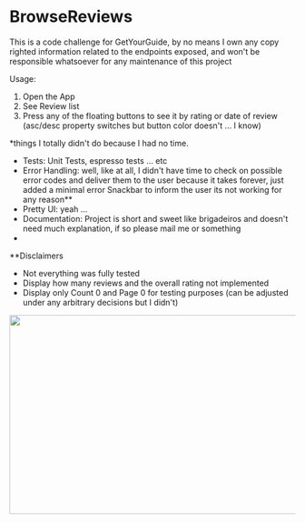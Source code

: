 # BrowseReviews

This is a code challenge for GetYourGuide, by no means I own any copy righted information related to the endpoints exposed, and won't be responsible whatsoever for any maintenance of this project

Usage:

1. Open the App 
2. See Review list
3. Press any of the floating buttons to see it by rating or date of review (asc/desc property switches but button color doesn't ... I know)

*things I totally didn't do because I had no time.

- Tests: Unit Tests, espresso tests ... etc
- Error Handling: well, like at all, I didn't have time to check on possible error codes and deliver them to the user because it takes forever, just added a minimal error Snackbar to inform the user its not working for any reason**
- Pretty UI: yeah ...  
- Documentation: Project is short and sweet like brigadeiros and doesn't need much explanation, if so please mail me or something
- 


**Disclaimers

- Not everything was fully tested
- Display how many reviews and the overall rating not implemented
- Display only Count 0 and Page 0 for testing purposes (can be adjusted under any arbitrary decisions but I didn't)

<img src="https://media.giphy.com/media/ePjRFDXClszza/giphy.gif" width="540" height="350" />
